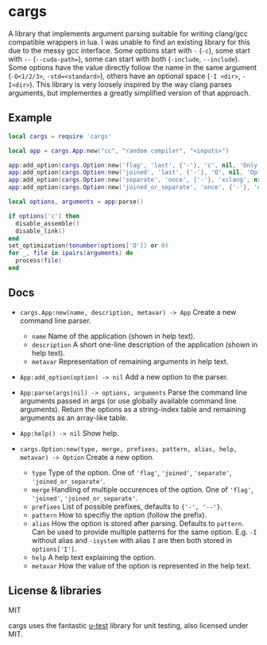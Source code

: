 # cargs

A library that implements argument parsing suitable for writing clang/gcc compatible wrappers in lua.
I was unable to find an existing library for this due to the messy gcc interface.
Some options start with `-` (`-c`), some start with `--` (`--cuda-path=`), some can start with both (`-include`, `--include`). Some options have the value directly follow the name in the same argument (`-O<1/2/3>`,  `-std=<standard>`), others have an optional space (`-I <dir>`, `-I<dir>`).
This library is very loosely inspired by the way clang parses arguments, but implementes a greatly simplified version of that approach.

## Example

```lua
local cargs = require 'cargs'

local app = cargs.App:new("cc", "random compiler", "<inputs>")

app:add_option(cargs.Option:new('flag', 'last', {'-'}, 'c', nil, 'Only perform compile step'))
app:add_option(cargs.Option:new('joined', 'last', {'-'}, 'O', nil, 'Optimization level', '<number>'))
app:add_option(cargs.Option:new('separate', 'once', {'-'}, 'xclang', nil, 'Pass <arg> to the compiler', '<arg>'))
app:add_option(cargs.Option:new('joined_or_separate', 'once', {'-'}, 'o', nil, 'Output file', '<file>'))

local options, arguments = app:parse()

if options['c'] then
  disable_assemble()
  disable_link()
end
set_optimization(tonumber(options['O']) or 0)
for _, file in ipairs(arguments) do
  process(file)
end

```

## Docs

- `cargs.App:new(name, description, metavar) -> App` Create a new command line parser.
  - `name` Name of the application (shown in help text).
  - `description` A short one-line description of the application (shown in
    help text).
  - `metavar` Representation of remaining arguments in help text.

- `App:add_option(option) -> nil` Add a new option to the parser.
- `App:parse(args|nil) -> options, arguments` Parse the command line arguments
  passed in args (or use globally available command line arguments).
  Return the options as a string-index table and remaining arguments as an
  array-like table.
- `App:help() -> nil` Show help.

- `cargs.Option:new(type, merge, prefixes, pattern, alias, help, metavar) -> Option` Create a new option. 
  - `type` Type of the option. One of `'flag'`, `'joined'`, `'separate'`, `'joined_or_separate'`.
  - `merge` Handling of multiple occurences of the option. One of `'flag'`,
    `'joined'`, `'joined_or_separate'`.
  - `prefixes` List of possible prefixes, defaults to `{'-', '--'}`.
  - `pattern` How to specifiy the option (follow the prefix).
  - `alias` How the option is stored after parsing. Defaults to `pattern`. Can
    be used to provide multiple patterns for the same option. E.g. `-I` without
    alias and `-isystem` with alias `I` are then both stored in `options['I']`.
  - `help` A help text explaining the option.
  - `metavar` How the value of the option is represented in the help text.

## License & libraries

MIT

cargs uses the fantastic [u-test](https://github.com/IUdalov/u-test) library for unit testing, also licensed under MIT.
